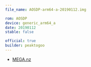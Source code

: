 ```yaml
---
file_name: AOSDP-arm64-a-20190112.img

rom: AOSDP
device: generic_arm64_a
date: 20190112
stable: false

official: true
builder: peaktogoo
---
```

<!-- Insert downloads here: -->

* [MEGA.nz](https://mega.nz/#!irhiVKxS!_k_yzJIYVL8V5GcAGJNa6WxyteFCL14vCCq30rcga74)
